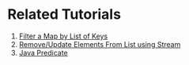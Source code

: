 # Related Tutorials

1. [Filter a Map by List of Keys](https://howtodoinjava.com/java/stream/filter-map-by-list-of-keys/)
2. [Remove/Update Elements From List using Stream](https://howtodoinjava.com/java/stream/remove-update-stream-elements/)
3. [Java Predicate](https://howtodoinjava.com/java8/how-to-use-predicate-in-java-8/)